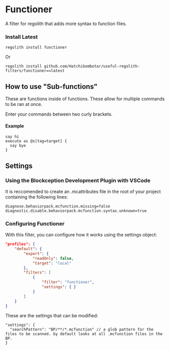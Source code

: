 # Functioner
A filter for regolith that adds more syntax to function files.

### Install Latest
```
regolith install functioner
```
Or
```
regolith install github.com/Hatchibombotar/useful-regolith-filters/functioner==latest
```

## How to use "Sub-functions"
These are functions inside of functions. These allow for multiple commands to be ran at once.

Enter your commands between two curly brackets.

#### Example
```
say hi
execute as @s[tag=target] {
  say bye
}
```

## Settings
### Using the Blockception Development Plugin with VSCode

It is reccomended to create an .mcattributes file in the root of your project containing the following lines:
```
diagnose.behaviorpack.mcfunction.missing=false
diagnostic.disable.behaviorpack.mcfunction.syntax.unknown=true
```

### Configuring Functioner
With this filter, you can configure how it works using the settings object:

```json
"profiles": {
    "default": {
        "export": {
            "readOnly": false,
            "target": "local"
        },
        "filters": [
            {
                "filter": "functioner",
                "settings": { }
            }
        ]
    }
}
```

These are the settings that can be modified:
```jsonc
"settings": {
  "searchPattern": "BP/**/*.mcfunction" // a glob pattern for the files to be scanned. by default looks at all .mcfunction files in the BP.
}
```
